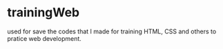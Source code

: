 # trainingWeb
used for save the codes that I made for training HTML, CSS and others to pratice web development.
